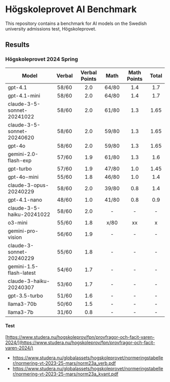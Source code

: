 # Högskoleprovet AI Benchmark

This repository contains a benchmark for AI models on the Swedish university admissions test, Högskoleprovet.

## Results

### Högskoleprovet 2024 Spring

| Model                      | Verbal | Verbal Points | Math  | Math Points | Total |
| -------------------------- | :----: | :-----------: | :---: | :---------: | :---: |
| gpt-4.1                    | 58/60  |      2.0      | 64/80 |     1.4     |  1.7  |
| gpt-4.1-mini               | 58/60  |      2.0      | 64/80 |     1.4     |  1.7  |
| claude-3-5-sonnet-20241022 | 58/60  |      2.0      | 61/80 |     1.3     | 1.65  |
| claude-3-5-sonnet-20240620 | 58/60  |      2.0      | 59/80 |     1.3     | 1.65  |
| gpt-4o                     | 58/60  |      2.0      | 59/80 |     1.3     | 1.65  |
| gemini-2.0-flash-exp       | 57/60  |      1.9      | 61/80 |     1.3     |  1.6  |
| gpt-turbo                  | 57/60  |      1.9      | 47/80 |     1.0     | 1.45  |
| gpt-4o-mini                | 55/60  |      1.8      | 46/80 |     1.0     |  1.4  |
| claude-3-opus-20240229     | 58/60  |      2.0      | 39/80 |     0.8     |  1.4  |
| gpt-4.1-nano               | 48/60  |      1.0      | 41/80 |     0.8     |  0.9  |
| claude-3-5-haiku-20241022  | 58/60  |      2.0      |   -   |      -      |   -   |
| o3-mini                    | 55/60  |      1.8      | x/80  |     xx      |   x   |
| gemini-pro-vision          | 56/60  |      1.9      |   -   |      -      |   -   |
| claude-3-sonnet-20240229   | 55/60  |      1.8      |   -   |      -      |   -   |
| gemini-1.5-flash-latest    | 54/60  |      1.7      |   -   |      -      |   -   |
| claude-3-haiku-20240307    | 53/60  |      1.7      |   -   |      -      |   -   |
| gpt-3.5-turbo              | 51/60  |      1.6      |   -   |      -      |   -   |
| llama3-70b                 | 50/60  |      1.5      |   -   |      -      |   -   |
| llama3-7b                  | 31/60  |      0.8      |   -   |      -      |   -   |

#### Test

[https://www.studera.nu/hogskoleprov/fpn/provfragor-och-facit-varen-2024/](https://www.studera.nu/hogskoleprov/fpn/provfragor-och-facit-varen-2024/)

- https://www.studera.nu/globalassets/hogskoleprovet/normeringstabeller/normering-vt-2023-25-mars/norm23a_verb.pdf
- https://www.studera.nu/globalassets/hogskoleprovet/normeringstabeller/normering-vt-2023-25-mars/norm23a_kvant.pdf

